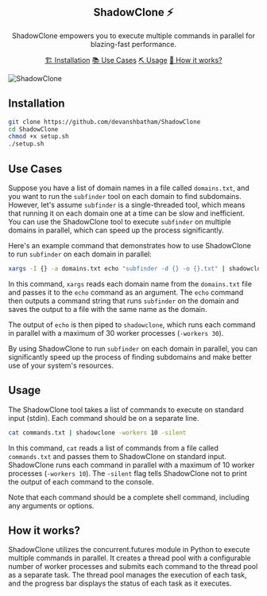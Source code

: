 <h2 align="center">ShadowClone ⚡️</h2>

<p align="center">ShadowClone empowers you to execute multiple commands in parallel for blazing-fast performance.</p>


<p align="center">
  <a href="#installation">🏗️ Installation</a>
  <a href="#use-cases">📚 Use Cases</a>
  <a href="#usage">⛏️ Usage</a>
  <a href="#how-it-works">🔧 How it works?</a>
  <br>
</p>


![ShadowClone](https://github.com/devanshbatham/ShadowClone/blob/main/static/shadowclone.png?raw=true)

## Installation

```sh
git clone https://github.com/devanshbatham/ShadowClone
cd ShadowClone
chmod +x setup.sh
./setup.sh
```


## Use Cases

Suppose you have a list of domain names in a file called `domains.txt`, and you want to run the `subfinder` tool on each domain to find subdomains. However, let's assume `subfinder` is a single-threaded tool, which means that running it on each domain one at a time can be slow and inefficient. You can use the ShadowClone tool to execute `subfinder` on multiple domains in parallel, which can speed up the process significantly.

Here's an example command that demonstrates how to use ShadowClone to run `subfinder` on each domain in parallel:

```sh
xargs -I {} -a domains.txt echo "subfinder -d {} -o {}.txt" | shadowclone -workers 30 -silent
```

In this command, `xargs` reads each domain name from the `domains.txt` file and passes it to the `echo` command as an argument. The `echo` command then outputs a command string that runs `subfinder` on the domain and saves the output to a file with the same name as the domain.

The output of `echo` is then piped to `shadowclone`, which runs each command in parallel with a maximum of 30 worker processes (`-workers 30`).

By using ShadowClone to run `subfinder` on each domain in parallel, you can significantly speed up the process of finding subdomains and make better use of your system's resources.


## Usage

The ShadowClone tool takes a list of commands to execute on standard input (stdin). Each command should be on a separate line.


```sh
cat commands.txt | shadowclone -workers 10 -silent
```

In this command, `cat` reads a list of commands from a file called `commands.txt` and passes them to ShadowClone on standard input. ShadowClone runs each command in parallel with a maximum of 10 worker processes (`-workers 10`). The `-silent` flag tells ShadowClone not to print the output of each command to the console.

Note that each command should be a complete shell command, including any arguments or options.


## How it works?

ShadowClone utilizes the concurrent.futures module in Python to execute multiple commands in parallel. It creates a thread pool with a configurable number of worker processes and submits each command to the thread pool as a separate task. The thread pool manages the execution of each task, and the progress bar displays the status of each task as it executes.
